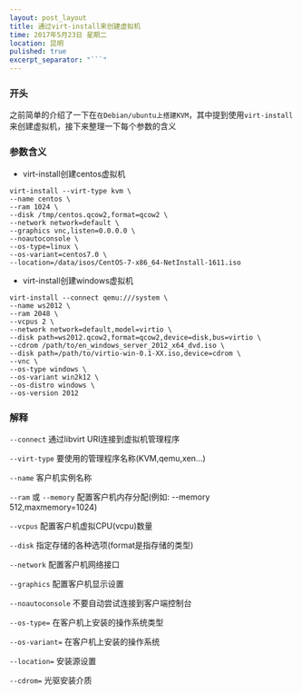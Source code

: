 ```yaml
---
layout: post_layout
title: 通过virt-install来创建虚拟机
time: 2017年5月23日 星期二
location: 昆明
pulished: true
excerpt_separator: "```"
---
```


### 开头

之前简单的介绍了一下在`在Debian/ubuntu上搭建KVM`，其中提到使用`virt-install`来创建虚拟机，接下来整理一下每个参数的含义

### 参数含义

- virt-install创建centos虚拟机

```shell
virt-install --virt-type kvm \
--name centos \
--ram 1024 \
--disk /tmp/centos.qcow2,format=qcow2 \
--network network=default \
--graphics vnc,listen=0.0.0.0 \
--noautoconsole \
--os-type=linux \
--os-variant=centos7.0 \
--location=/data/isos/CentOS-7-x86_64-NetInstall-1611.iso
```

- virt-install创建windows虚拟机

```shell
virt-install --connect qemu:///system \
--name ws2012 \
--ram 2048 \
--vcpus 2 \
--network network=default,model=virtio \
--disk path=ws2012.qcow2,format=qcow2,device=disk,bus=virtio \
--cdrom /path/to/en_windows_server_2012_x64_dvd.iso \
--disk path=/path/to/virtio-win-0.1-XX.iso,device=cdrom \
--vnc \
--os-type windows \
--os-variant win2k12 \
--os-distro windows \
--os-version 2012
```

### 解释

`--connect`  通过libvirt URI连接到虚拟机管理程序

`--virt-type`  要使用的管理程序名称(KVM,qemu,xen...)

`--name`  客户机实例名称

`--ram` 或 `--memory`  配置客户机内存分配(例如: --memory 512,maxmemory=1024)

`--vcpus`  配置客户机虚拟CPU(vcpu)数量

`--disk`  指定存储的各种选项(format是指存储的类型)

`--network`  配置客户机网络接口

`--graphics`  配置客户机显示设置

`--noautoconsole`  不要自动尝试连接到客户端控制台

`--os-type=`  在客户机上安装的操作系统类型

`--os-variant=`  在客户机上安装的操作系统

`--location=`  安装源设置

`--cdrom=`  光驱安装介质

